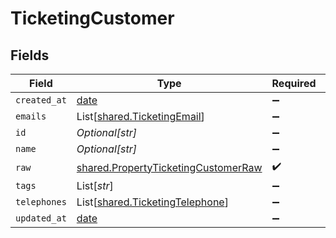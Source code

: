 # TicketingCustomer


## Fields

| Field                                                                                      | Type                                                                                       | Required                                                                                   | Description                                                                                |
| ------------------------------------------------------------------------------------------ | ------------------------------------------------------------------------------------------ | ------------------------------------------------------------------------------------------ | ------------------------------------------------------------------------------------------ |
| `created_at`                                                                               | [date](https://docs.python.org/3/library/datetime.html#date-objects)                       | :heavy_minus_sign:                                                                         | N/A                                                                                        |
| `emails`                                                                                   | List[[shared.TicketingEmail](../../models/shared/ticketingemail.md)]                       | :heavy_minus_sign:                                                                         | N/A                                                                                        |
| `id`                                                                                       | *Optional[str]*                                                                            | :heavy_minus_sign:                                                                         | N/A                                                                                        |
| `name`                                                                                     | *Optional[str]*                                                                            | :heavy_minus_sign:                                                                         | N/A                                                                                        |
| `raw`                                                                                      | [shared.PropertyTicketingCustomerRaw](../../models/shared/propertyticketingcustomerraw.md) | :heavy_check_mark:                                                                         | N/A                                                                                        |
| `tags`                                                                                     | List[*str*]                                                                                | :heavy_minus_sign:                                                                         | N/A                                                                                        |
| `telephones`                                                                               | List[[shared.TicketingTelephone](../../models/shared/ticketingtelephone.md)]               | :heavy_minus_sign:                                                                         | N/A                                                                                        |
| `updated_at`                                                                               | [date](https://docs.python.org/3/library/datetime.html#date-objects)                       | :heavy_minus_sign:                                                                         | N/A                                                                                        |